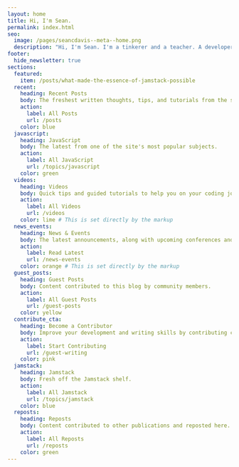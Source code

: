 ```yaml
---
layout: home
title: Hi, I'm Sean.
permalink: index.html
seo:
  image: /pages/seancdavis--meta--home.png
  description: "Hi, I'm Sean. I'm a tinkerer and a teacher. A developer. A sandwich lover. Most of the time I'm only pretending to know what I'm doing."
footer:
  hide_newsletter: true
sections:
  featured:
    item: /posts/what-made-the-essence-of-jamstack-possible
  recent:
    heading: Recent Posts
    body: The freshest written thoughts, tips, and tutorials from the site.
    action:
      label: All Posts
      url: /posts
    color: blue
  javascript:
    heading: JavaScript
    body: The latest from one of the site's most popular subjects.
    action:
      label: All JavaScript
      url: /topics/javascript
    color: green
  videos:
    heading: Videos
    body: Quick tips and guided tutorials to help you on your coding journey.
    action:
      label: All Videos
      url: /videos
    color: lime # This is set directly by the markup
  news_events:
    heading: News & Events
    body: The latest announcements, along with upcoming conferences and meetups.
    action:
      label: Read Latest
      url: /news-events
    color: orange # This is set directly by the markup
  guest_posts:
    heading: Guest Posts
    body: Content contributed to this blog by community members.
    action:
      label: All Guest Posts
      url: /guest-posts
    color: yellow
  contribute_cta:
    heading: Become a Contributor
    body: Improve your development and writing skills by contributing content to the site.
    action:
      label: Start Contributing
      url: /guest-writing
    color: pink
  jamstack:
    heading: Jamstack
    body: Fresh off the Jamstack shelf.
    action:
      label: All Jamstack
      url: /topics/jamstack
    color: blue
  reposts:
    heading: Reposts
    body: Content contributed to other publications and reposted here.
    action:
      label: All Reposts
      url: /reposts
    color: green
---
```


